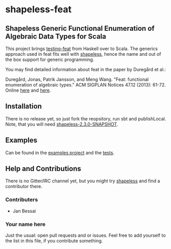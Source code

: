 # shapeless-feat
## Shapeless Generic Functional Enumeration of Algebraic Data Types for Scala

This project brings [testing-feat](http://hackage.haskell.org/package/testing-feat) from Haskell over to Scala. The generics approach used in feat fits well with [shapeless](https://github.com/milessabin/shapeless), hence the name and out of the box support for generic programming.

You may find detailed information about feat in the paper by Duregård et al.:

Duregård, Jonas, Patrik Jansson, and Meng Wang. "Feat: functional enumeration of algebraic types." ACM SIGPLAN Notices 47.12 (2013): 61-72. Online [here](https://kar.kent.ac.uk/47486/1/enumeration-algebraic-types_Feat.pdf) and [here](http://dl.acm.org/citation.cfm?id=2364515).

## Installation
There is no release yet, so just fork the reopsitory, run sbt and publishLocal. Note, that you will need [shapeless-2.3.0-SNAPSHOT](https://github.com/milessabin/shapeless).

## Examples
Can be found in the [examples project](https://github.com/JanBessai/shapeless-feat/tree/master/examples/src/main/scala) and the [tests](https://github.com/JanBessai/shapeless-feat/tree/master/core/src/test/scala/shapeless/feat).

## Help and Contributions

There is no Gitter/IRC channel yet, but you might try [shapeless](https://gitter.im/milessabin/shapeless) and find a contributor there.

### Contributers
- Jan Bessai

### Your name here
Just the usual: open pull requests and or issues. Feel free to add yourself to the list in this file, if you contribute something.
